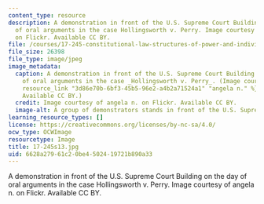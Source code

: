 ```yaml
---
content_type: resource
description: A demonstration in front of the U.S. Supreme Court Building on the day
  of oral arguments in the case Hollingsworth v. Perry. Image courtesy of angela n.
  on Flickr. Available CC BY.
file: /courses/17-245-constitutional-law-structures-of-power-and-individual-rights-spring-2013/6628a27961c20be4502419721b890a33_17-245s13.jpg
file_size: 26398
file_type: image/jpeg
image_metadata:
  caption: A demonstration in front of the U.S. Supreme Court Building on the day
    of oral arguments in the case _Hollingsworth v. Perry_. (Image courtesy of {{%
    resource_link "3d86e70b-6bf3-45b5-96e2-a4b2a71524a1" "angela n." %}} on Flickr.
    Available CC BY.)
  credit: Image courtesy of angela n. on Flickr. Available CC BY.
  image-alt: A group of demonstrators stands in front of the U.S. Supreme Court Building.
learning_resource_types: []
license: https://creativecommons.org/licenses/by-nc-sa/4.0/
ocw_type: OCWImage
resourcetype: Image
title: 17-245s13.jpg
uid: 6628a279-61c2-0be4-5024-19721b890a33
---
```

A demonstration in front of the U.S. Supreme Court Building on the day of oral arguments in the case Hollingsworth v. Perry. Image courtesy of angela n. on Flickr. Available CC BY.